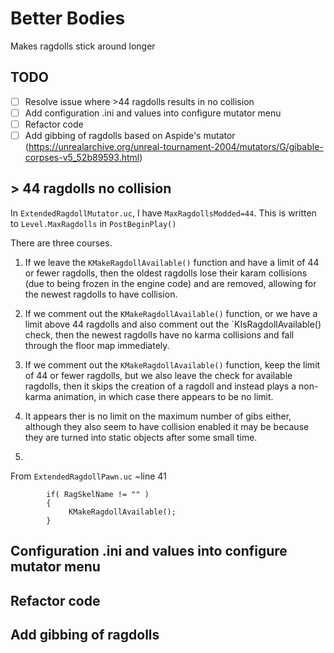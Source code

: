 # Better Bodies
Makes ragdolls stick around longer

## TODO

- [ ] Resolve issue where >44 ragdolls results in no collision
- [ ] Add configuration .ini and values into configure mutator menu
- [ ] Refactor code
- [ ] Add gibbing of ragdolls based on Aspide's mutator (https://unrealarchive.org/unreal-tournament-2004/mutators/G/gibable-corpses-v5_52b89593.html)

## > 44 ragdolls no collision
In `ExtendedRagdollMutator.uc`, I have `MaxRagdollsModded=44`. This is written to `Level.MaxRagdolls` in `PostBeginPlay()`

There are three courses. 
1. If we leave the `KMakeRagdollAvailable()` function and have a limit of 44 or fewer ragdolls, then the oldest ragdolls lose their karam collisions (due to being frozen in the engine code) and are removed, allowing for the newest ragdolls to have collision.
2. If we comment out the `KMakeRagdollAvailable()` function, or we have a limit above 44 ragdolls and also comment out the `KIsRagdollAvailable() check, then the newest ragdolls have no karma collisions and fall through the floor map immediately.
3. If we comment out the `KMakeRagdollAvailable()` function, keep the limit of 44 or fewer ragdolls, but we also leave the check for available ragdolls, then it skips the creation of a ragdoll and instead plays a non-karma animation, in which case there appears to be no limit.

4. It appears ther is no limit on the maximum number of gibs either, although they also seem to have collision enabled it may be because they are turned into static objects after some small time.
5. 
From `ExtendedRagdollPawn.uc` ~line 41
```
		if( RagSkelName != "" )
		{
			 KMakeRagdollAvailable();
		}
```
  
## Configuration .ini and values into configure mutator menu

## Refactor code

## Add gibbing of ragdolls
